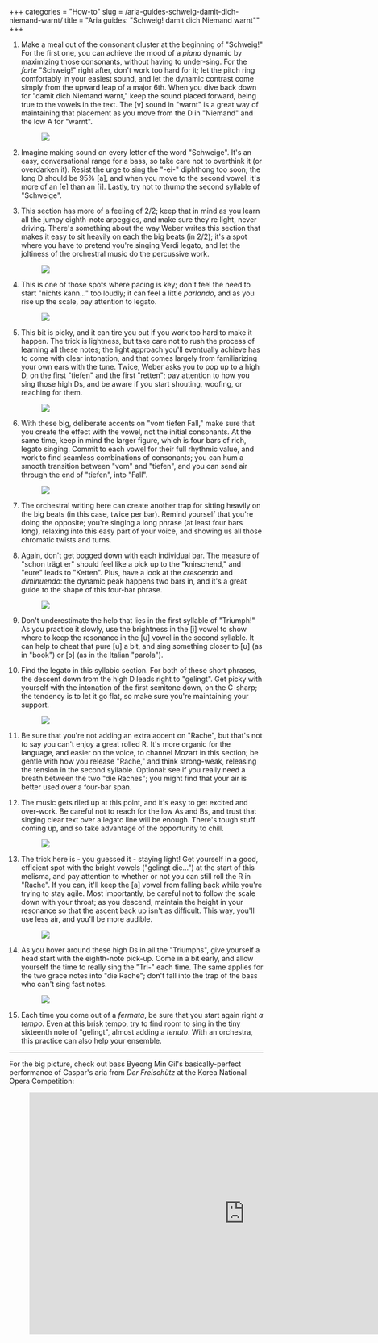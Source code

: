 +++
categories = "How-to"
slug = /aria-guides-schweig-damit-dich-niemand-warnt/
title = "Aria guides: &quot;Schweig! damit dich Niemand warnt&quot;"
+++

1. Make a meal out of the consonant cluster at the beginning of "Schweig!" For the first one, you can achieve the mood of a *piano* dynamic by maximizing those consonants, without having to under-sing. For the *forte* "Schweig!" right after, don't work too hard for it; let the pitch ring comfortably in your easiest sound, and let the dynamic contrast come simply from the upward leap of a major 6th. When you dive back down for "damit dich Niemand warnt," keep the sound placed forward, being true to the vowels in the text. The [v] sound in "warnt" is a great way of maintaining that placement as you move from the D in "Niemand" and the low A for "warnt".<figure data-type="image">![](/webhook-uploads/1480431980204/Aria-Guide---Schweig---annotated---1.5.jpg)</figure>

2. Imagine making sound on every letter of the word "Schweige". It's an easy, conversational range for a bass, so take care not to overthink it (or overdarken it). Resist the urge to sing the "-ei-" diphthong too soon; the long D should be 95% [a], and when you move to the second vowel, it's more of an [e] than an [i]. Lastly, try not to thump the second syllable of "Schweige".

3. This section has more of a feeling of 2/2; keep that in mind as you learn all the jumpy eighth-note arpeggios, and make sure they're light, never driving. There's something about the way Weber writes this section that makes it easy to sit heavily on each the big beats (in 2/2); it's a spot where you have to pretend you're singing Verdi legato, and let the joltiness of the orchestral music do the percussive work.<figure data-type="image">![](/webhook-uploads/1480431989736/Aria-Guide---Schweig---annotated---1.75.jpg)
</figure>

4. This is one of those spots where pacing is key; don't feel the need to start "nichts kann..." too loudly; it can feel a little *parlando*, and as you rise up the scale, pay attention to legato.<figure data-type="image">![](/webhook-uploads/1480432004725/Aria-Guide---Schweig---annotated---2.jpg)
</figure>

5. This bit is picky, and it can tire you out if you work too hard to make it happen. The trick is lightness, but take care not to rush the process of learning all these notes; the light approach you'll eventually achieve has to come with clear intonation, and that comes largely from familiarizing your own ears with the tune. Twice, Weber asks you to pop up to a high D, on the first "tiefen" and the first "retten"; pay attention to how you sing those high Ds, and be aware if you start shouting, woofing, or reaching for them.<figure data-type="image">
![](/webhook-uploads/1480432240422/Aria-Guide---Schweig---annotated---3.jpg)</figure>

6. With these big, deliberate accents on "vom tiefen Fall," make sure that you create the effect with the vowel, not the initial consonants. At the same time, keep in mind the larger figure, which is four bars of rich, legato singing. Commit to each vowel for their full rhythmic value, and work to find seamless combinations of consonants; you can hum a smooth transition between "vom" and "tiefen", and you can send air through the end of "tiefen", into "Fall".<figure data-type="image">
![](/webhook-uploads/1480432253375/Aria-Guide---Schweig---annotated---4.jpg)</figure>

7. The orchestral writing here can create another trap for sitting heavily on the big beats (in this case, twice per bar). Remind yourself that you're doing the opposite; you're singing a long phrase (at least four bars long), relaxing into this easy part of your voice, and showing us all those chromatic twists and turns.

8. Again, don't get bogged down with each individual bar. The measure of "schon trägt er" should feel like a pick up to the "knirschend," and "eure" leads to "Ketten". Plus, have a look at the *crescendo* and *diminuendo*: the dynamic peak happens two bars in, and it's a great guide to the shape of this four-bar phrase.<figure data-type="image">
![](/webhook-uploads/1480432263756/Aria-Guide---Schweig---annotated---5.jpg)</figure>

9. Don't underestimate the help that lies in the first syllable of "Triumph!" As you practice it slowly, use the brightness in the [i] vowel to show where to keep the resonance in the [u] vowel in the second syllable. It can help to cheat that pure [u] a bit, and sing something closer to [ʊ] (as in "book") or [ɔ] (as in the Italian "parola").

10. Find the legato in this syllabic section. For both of these short phrases, the descent down from the high D leads right to "gelingt". Get picky with yourself with the intonation of the first semitone down, on the C-sharp; the tendency is to let it go flat, so make sure you're maintaining your support.<figure data-type="image">
![](/webhook-uploads/1480432282827/Aria-Guide---Schweig---annotated---6.jpg)</figure>

11. Be sure that you're not adding an extra accent on "Rache", but that's not to say you can't enjoy a great rolled R. It's more organic for the language, and easier on the voice, to channel Mozart in this section; be gentle with how you release "Rache," and think strong-weak, releasing the tension in the second syllable. Optional: see if you really need a breath between the two "die Raches"; you might find that your air is better used over a four-bar span.

12. The music gets riled up at this point, and it's easy to get excited and over-work. Be careful not to reach for the low As and Bs, and trust that singing clear text over a legato line will be enough. There's tough stuff coming up, and so take advantage of the opportunity to chill.<figure data-type="image">
![](/webhook-uploads/1480432295601/Aria-Guide---Schweig---annotated---7.jpg)</figure>

13. The trick here is - you guessed it - staying light! Get yourself in a good, efficient spot with the bright vowels ("gelingt die...") at the start of this melisma, and pay attention to whether or not you can still roll the R in "Rache". If you can, it'll keep the [a] vowel from falling back while you're trying to stay agile. Most importantly, be careful not to follow the scale down with your throat; as you descend, maintain the height in your resonance so that the ascent back up isn't as difficult. This way, you'll use less air, and you'll be more audible.<figure data-type="image">
![](/webhook-uploads/1480432305356/Aria-Guide---Schweig---annotated---8.jpg)</figure>

14. As you hover around these high Ds in all the "Triumphs", give yourself a head start with the eighth-note pick-up. Come in a bit early, and allow yourself the time to really sing the "Tri-" each time. The same applies for the two grace notes into "die Rache"; don't fall into the trap of the bass who can't sing fast notes.<figure data-type="image">![](/webhook-uploads/1480432366039/Aria-Guide---Schweig---annotated---9.jpg)</figure>

15. Each time you come out of a *fermata*, be sure that you start again right *a tempo*. Even at this brisk tempo, try to find room to sing in the tiny sixteenth note of "gelingt", almost adding a *tenuto*. With an orchestra, this practice can also help your ensemble.

***
For the big picture, check out bass Byeong Min Gil's basically-perfect performance of Caspar's aria from *Der Freischütz* at the Korea National Opera Competition:

<figure data-type="video">
<iframe width="854" height="480" src="https://www.youtube.com/embed/V8zrjhEXQZA" frameborder="0" allowfullscreen></iframe>
</figure>

